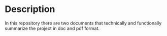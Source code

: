 # Description

In this repository there are two documents that technically and functionally summarize the project in doc and pdf format.

